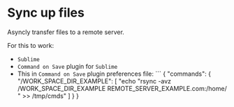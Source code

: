 Sync up files
=============

Asyncly transfer files to a remote server.

For this to work:
* `Sublime`
* `Command on Save` plugin for `Sublime`
* This in `Command on Save` plugin preferences file: ```
{
	"commands": {
		"/WORK_SPACE_DIR_EXAMPLE": [
			"echo \"rsync -avz /WORK_SPACE_DIR_EXAMPLE REMOTE_SERVER_EXAMPLE.com:/home/ \" >> /tmp/cmds"
		]
	}
}
```
